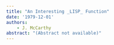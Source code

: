 ```yaml
---
title: "An Interesting _LISP_ Function"
date: '1979-12-01'
authors: 
    - J. McCarthy
abstract: "(Abstract not available)"
---
```


